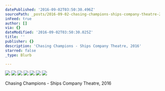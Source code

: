 ```yaml
---
datePublished: '2016-09-02T03:50:30.496Z'
sourcePath: _posts/2016-09-02-chasing-champions-ships-company-theatre-2016.md
inFeed: true
author: []
via: {}
dateModified: '2016-09-02T03:50:30.025Z'
title: ''
publisher: {}
description: 'Chasing Champions - Ships Company Theatre, 2016'
starred: false
_type: Blurb

---
```

![](https://the-grid-user-content.s3-us-west-2.amazonaws.com/e5ca4441-021e-47e9-899a-bbcdf012aa3a.jpg)
![](https://the-grid-user-content.s3-us-west-2.amazonaws.com/fa6ddeee-3017-462d-b0d8-ff7e9f75dc98.jpg)
![](https://the-grid-user-content.s3-us-west-2.amazonaws.com/4564f940-62e6-42ff-9c10-46b896b2f49b.jpg)
![](https://the-grid-user-content.s3-us-west-2.amazonaws.com/bca1fbee-facc-4218-800e-f53efc4b44b9.jpg)
![](https://the-grid-user-content.s3-us-west-2.amazonaws.com/690a985d-653d-4255-9dbc-e0cd1fa45a5d.jpg)
![](https://the-grid-user-content.s3-us-west-2.amazonaws.com/a5d10b0a-5aa9-4225-a792-56c796d0b71c.jpg)
![](https://imgflo.herokuapp.com/graph/2b2431f8e7ba7b0/970fb18e62e9f2b0c91a4ebe2f9a8e9d/croprotate.jpg?cropheight=2848&cropwidth=2722&degrees=0&input=https%3A%2F%2Fthe-grid-user-content.s3-us-west-2.amazonaws.com%2Fdc02f79e-beb1-442f-af74-269e4eb4ab9c.jpg&x=746&y=0)

Chasing Champions - Ships Company Theatre, 2016